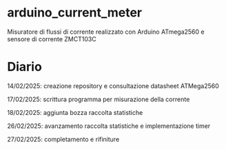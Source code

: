 # arduino_current_meter
Misuratore di flussi di corrente realizzato con Arduino ATmega2560 e sensore di corrente ZMCT103C

# Diario
14/02/2025:
creazione repository e consultazione datasheet ATMega2560

17/02/2025:
scrittura programma per misurazione della corrente

18/02/2025:
aggiunta bozza raccolta statistiche

26/02/2025:
avanzamento raccolta statistiche e implementazione timer

27/02/2025:
completamento e rifiniture
